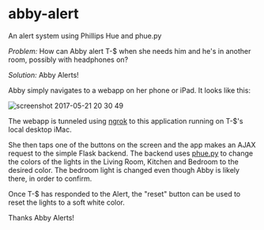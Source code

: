 # abby-alert
An alert system using Phillips Hue and phue.py

*Problem:*
How can Abby alert T-$ when she needs him and he's in another room, possibly
with headphones on?

*Solution:*
Abby Alerts!

Abby simply navigates to a webapp on her phone or iPad. It looks like this:

![screenshot 2017-05-21 20 30 49](https://cloud.githubusercontent.com/assets/57832/26291607/6639c65e-3e64-11e7-9b1f-cc802d1e884a.png)

The webapp is tunneled using [ngrok](https://ngrok.com/) to this application running
on T-$'s local desktop iMac.

She then taps one of the buttons on the screen and the app makes an AJAX request
to the simple Flask backend. The backend uses [phue.py](https://github.com/studioimaginaire/phue)
to change the colors of the lights in the Living Room, Kitchen and Bedroom to the
desired color. The bedroom light is changed even though Abby is likely there, in
order to confirm.

Once T-$ has responded to the Alert, the "reset" button can be used to reset the
lights to a soft white color.

Thanks Abby Alerts!

